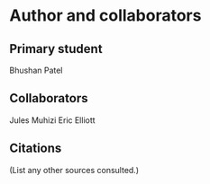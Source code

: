 Author and collaborators
========================

Primary student
---------------
Bhushan Patel


Collaborators
-------------
Jules Muhizi
Eric Elliott


Citations
---------
(List any other sources consulted.)
